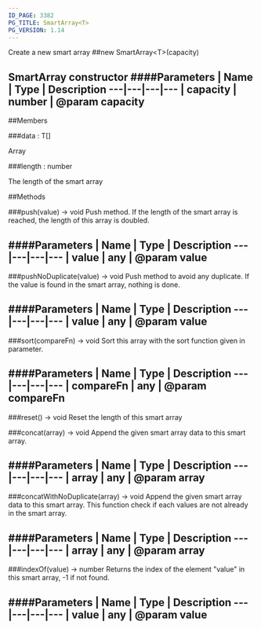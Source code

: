 ```yaml
---
ID_PAGE: 3382
PG_TITLE: SmartArray<T>
PG_VERSION: 1.14
---
```


Create a new smart array
##new SmartArray&lt;T&gt;(capacity)

SmartArray constructor
####Parameters
 | Name | Type | Description
---|---|---|---
 | capacity | number | @param capacity
---

##Members

###data : T[]


Array

###length : number


The length of the smart array



##Methods

###push(value) &rarr; void
Push method. If the length of the smart array is reached, the length of this array is doubled.

####Parameters
 | Name | Type | Description
---|---|---|---
 | value | any | @param value
---

###pushNoDuplicate(value) &rarr; void
Push method to avoid any duplicate. If the value is found in the smart array, nothing is done.

####Parameters
 | Name | Type | Description
---|---|---|---
 | value | any | @param value
---

###sort(compareFn) &rarr; void
Sort this array with the sort function given in parameter.

####Parameters
 | Name | Type | Description
---|---|---|---
 | compareFn | any | @param compareFn
---

###reset() &rarr; void
Reset the length of this smart array


###concat(array) &rarr; void
Append the given smart array data to this smart array.

####Parameters
 | Name | Type | Description
---|---|---|---
 | array | any | @param array
---

###concatWithNoDuplicate(array) &rarr; void
Append the given smart array data to this smart array.
This function check if each values are not already in the smart array.

####Parameters
 | Name | Type | Description
---|---|---|---
 | array | any | @param array
---

###indexOf(value) &rarr; number
Returns the index of the element &quot;value&quot; in this smart array, -1 if not found.

####Parameters
 | Name | Type | Description
---|---|---|---
 | value | any | @param value
---
